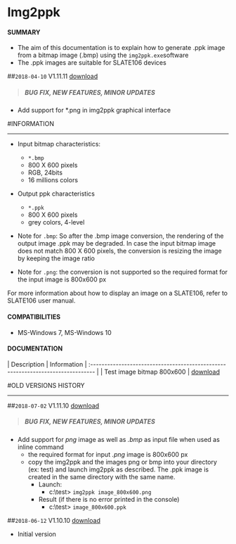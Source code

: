 # Img2ppk

#### **SUMMARY**
- The aim of this documentation is to explain how to generate .ppk image from a bitmap image (.bmp) using the `img2ppk.exe`software
- The .ppk images are suitable for SLATE106 devices

##`2018-04-10` V1.11.11 [download](https://github.com/Qeedji/archives/blob/master/downloads/tools/img2ppk-V1.11.11/img2ppk.exe)
>##### **BUG FIX, NEW FEATURES, MINOR UPDATES**
- Add support for *.png in img2ppk graphical interface

#INFORMATION
***********************************************************************
- Input bitmap characteristics:
	- `*.bmp`
	- 800 X 600 pixels
	- RGB, 24bits
	- 16 millions colors
- Output ppk characteristics
	- `*.ppk`
	- 800 X 600 pixels
	- grey colors, 4-level

- Note for ```.bmp```: So after the .bmp image conversion, the rendering of the output image .ppk may be degraded. In case the input bitmap image does not match 800 X 600 pixels, the conversion is resizing the image by keeping the image ratio

- Note for ```.png```: the conversion is not supported so the required format for the input image is 800x600 px

For more information about how to display an image on a SLATE106, refer to SLATE106 user manual.

#### **COMPATIBILITIES**
- MS-Windows 7, MS-Windows 10

#### **DOCUMENTATION**
| Description         | Information
| :-------------------------------------------------------------------------------  |
| Test image bitmap  800x600 | [download](https://github.com/Qeedji/archives/blob/master/downloads/tools/img2ppk-V1.10.10/test_image_800x600.bmp)

#OLD VERSIONS HISTORY
*********************************************************************************************************

##`2018-07-02` V1.11.10 [download](https://github.com/Qeedji/archives/blob/master/downloads/tools/img2ppk-V1.11.10/img2ppk.exe)
>##### **BUG FIX, NEW FEATURES, MINOR UPDATES**
- Add support for *png* image as well as *.bmp* as input file when used as inline command
	- the required format for input *.png* image is 800x600 px
	- copy the img2ppk and the images png or bmp into your directory (ex: test) and launch img2ppk as described. The .ppk image is created in the same directory with the same name.
		- Launch:
			- c:\test\> ```img2ppk image_800x600.png```
		- Result (if there is no error printed in the console)
			- c:\test\> ```image_800x600.ppk```

##`2018-06-12` V1.10.10 [download](https://github.com/Qeedji/archives/blob/master/downloads/tools/img2ppk-V1.10.10/img2ppk.exe)
- Initial version





